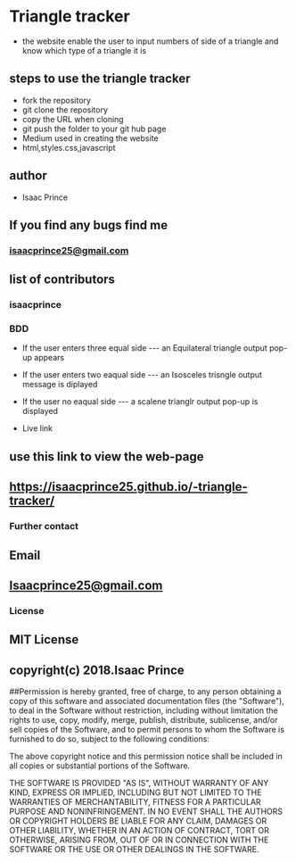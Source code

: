 # Triangle tracker
* the website enable the user to input numbers of side of a triangle and know which type of a triangle it is
## steps to use the triangle tracker
* fork the repository
* git clone the repository
* copy the URL when cloning
* git push the folder to your git hub page
* Medium used in creating the website
* html,styles.css,javascript
## author
* Isaac Prince
## If you find any bugs find me 
### isaacprince25@gmail.com
## list of contributors
### isaacprince

### BDD
* If the user enters three equal side --- an Equilateral triangle output pop-up appears
* If the user enters two eaqual side  --- an Isosceles trisngle output message is diplayed
* If the user no eaqual side          --- a scalene trianglr output pop-up is displayed

* Live link
## use this link to view the web-page
##  https://isaacprince25.github.io/-triangle-tracker/

### Further contact
##  Email 
##  Isaacprince25@gmail.com

### License
##  MIT License 
##  copyright(c) 2018.Isaac Prince
##Permission is hereby granted, free of charge, to any person obtaining a copy of this software and associated documentation files (the "Software"), to deal in the Software without restriction, including without limitation the rights to use, copy, modify, merge, publish, distribute, sublicense, and/or sell copies of the Software, and to permit persons to whom the Software is furnished to do so, subject to the following conditions:

The above copyright notice and this permission notice shall be included in all copies or substantial portions of the Software.

THE SOFTWARE IS PROVIDED "AS IS", WITHOUT WARRANTY OF ANY KIND, EXPRESS OR IMPLIED, INCLUDING BUT NOT LIMITED TO THE WARRANTIES OF MERCHANTABILITY, FITNESS FOR A PARTICULAR PURPOSE AND NONINFRINGEMENT. IN NO EVENT SHALL THE AUTHORS OR COPYRIGHT HOLDERS BE LIABLE FOR ANY CLAIM, DAMAGES OR OTHER LIABILITY, WHETHER IN AN ACTION OF CONTRACT, TORT OR OTHERWISE, ARISING FROM, OUT OF OR IN CONNECTION WITH THE SOFTWARE OR THE USE OR OTHER DEALINGS IN THE SOFTWARE.


